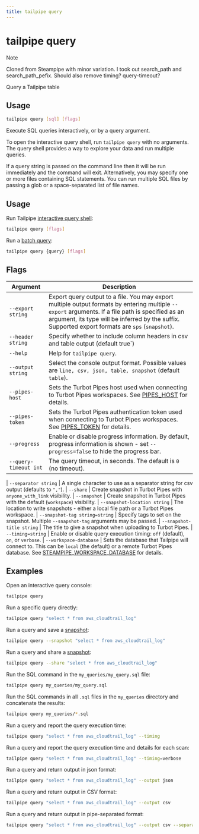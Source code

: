 ```yaml
---
title: tailpipe query
---
```


# tailpipe query

>[!NOTE]
> Cloned from Steampipe with minor variation. I took out search_path and search_path_pefix. Should also remove timing? query-timeout? 

Query a Tailpipe table

## Usage
```bash
tailpipe query [sql] [flags]
```

Execute SQL queries interactively, or by a query argument.

To open the interactive query shell, run `tailpipe query` with no arguments.  The query shell provides a way to explore your data and run multiple queries. 

If a query string is passed on the command line then it will be run immediately and the command will exit.  Alternatively, you may specify one or more files containing SQL statements.  You can run multiple SQL files by passing a glob or a space-separated list of file names.

## Usage
Run Tailpipe [interactive query shell](/docs/query/query-shell):
```bash
tailpipe query [flags]
```

Run a [batch query](/docs/query/batch-query):
```bash
tailpipe query {query} [flags]
```


## Flags

| Argument  |Description  
|--|--
| `--export string`              | Export query output to a file. You may export multiple output formats by entering multiple `--export` arguments. If a file path is specified as an argument, its type will be inferred by the suffix. Supported export formats are `sps` (`snapshot`). 
| `--header string`              | Specify whether to include column headers in csv and table output (default true`)|
| `--help`                       | Help for `tailpipe query`.
| `--output string`              | Select the console output format. Possible values are `line, csv, json, table, snapshot` (default `table`).
| `--pipes-host`                 | Sets the Turbot Pipes host used when connecting to Turbot Pipes workspaces. See [PIPES_HOST](reference/env-vars/pipes_host) for details. 
  `--pipes-token`                | Sets the Turbot Pipes authentication token used when connecting to Turbot Pipes workspaces. See [PIPES_TOKEN](reference/env-vars/pipes_token) for details.
| `--progress`                   | Enable or disable progress information. By default, progress information is shown - set `--progress=false` to hide the progress bar.
| `--query-timeout int`          | The query timeout, in seconds. The default is `0` (no timeout).
<!--
| `--search-path strings`        | Set a comma-separated list of connections to use as a custom [search path](managing/connections#setting-the-search-path) for the query session.
| `--search-path-prefix strings` | Set a comma-separated list of connections to use as a prefix to the current [search path](managing/connections#setting-the-search-path) for the query session.
-->
| `--separator string`           | A single character to use as a separator string for csv output (defaults to `","`).
| `--share`                      | Create snapshot in Turbot Pipes with `anyone_with_link` visibility.
| `--snapshot`                   | Create snapshot in Turbot Pipes with the default (`workspace`) visibility.
| `--snapshot-location string`   | The location to write snapshots - either a local file path or a Turbot Pipes workspace.
| `--snapshot-tag string=string` | Specify tags to set on the snapshot. Multiple `--snapshot-tag` arguments may be passed.
| `--snapshot-title string`      | The title to give a snapshot when uploading to Turbot Pipes.
| `--timing=string`              | Enable or disable query execution timing: `off` (default), `on`, or `verbose`.
| `--workspace-database`         | Sets the database that Tailpipe will connect to. This can be `local` (the default) or a remote Turbot Pipes database. See [STEAMPIPE_WORKSPACE_DATABASE](/docs/reference/env-vars/steampipe_workspace_database) for details. 



## Examples

Open an interactive query console:
```bash
tailpipe query
```

Run a specific query directly:
```bash
tailpipe query "select * from aws_cloudtrail_log"
```

Run a query and save a [snapshot](/docs/snapshots/batch-snapshots):
```bash
tailpipe query --snapshot "select * from aws_cloudtrail_log"
```

Run a query and share a [snapshot](/docs/snapshots/batch-snapshots):
```bash
tailpipe query --share "select * from aws_cloudtrail_log"
```

Run the SQL command in the `my_queries/my_query.sql` file:
```bash
tailpipe query my_queries/my_query.sql
```

Run the SQL commands in all `.sql` files in the `my_queries` directory and concatenate the results:
```bash
tailpipe query my_queries/*.sql
```

Run a query and report the query execution time:
```bash
tailpipe query "select * from aws_cloudtrail_log" --timing
```

Run a query and report the query execution time and details for each scan:
```bash
tailpipe query "select * from aws_cloudtrail_log" --timing=verbose
```

Run a query and return output in json format:
```bash
tailpipe query "select * from aws_cloudtrail_log" --output json
```

Run a query and return output in CSV format:
```bash
tailpipe query "select * from aws_cloudtrail_log" --output csv
```

Run a query and return output in pipe-separated format:
```bash
tailpipe query "select * from aws_cloudtrail_log" --output csv --separator '|'
```


